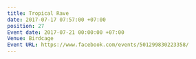 ```yaml
---
title: Tropical Rave
date: 2017-07-17 07:57:00 +07:00
position: 27
Event date: 2017-07-21 00:00:00 +07:00
Venue: Birdcage
Event URL: https://www.facebook.com/events/501299830223358/
---
```


